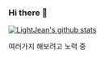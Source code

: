 ### Hi there 👋

[![LightJean's github stats](https://github-readme-stats.vercel.app/api?username=lightjean)](https://github.com/anuraghazra/github-readme-stats)

여러가지 해보려고 노력 중
